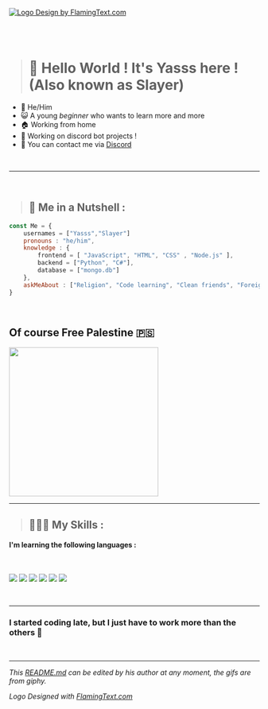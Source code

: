 <a target="_top" href="https://flamingtext.com/" ><img src="https://blog.flamingtext.com/blog/2021/04/26/flamingtext_com_1619427669_1009711738.png" alt="Logo Design by FlamingText.com" title="Logo Design by FlamingText.com"></a>
<br/>

<br>
<br />

> # 👋 **Hello World ! It's Yasss here !** (Also known as Slayer)

- 🕺   He/Him
- 😺  A young _beginner_ who wants to learn more and more
- 🏠  Working from home
- 🚀  Working on discord bot projects !
- 📣  You can contact me via [Discord](https://dsc.bio/yasss)

<br />

---
<br />

> ## 🤡 Me in a Nutshell :

```js
const Me = {
    usernames = ["Yasss","Slayer"]
    pronouns : "he/him",
    knowledge : {
        frontend = [ "JavaScript", "HTML", "CSS" , "Node.js" ],
        backend = ["Python", "C#"],
        database = ["mongo.db"]
    },
    askMeAbout : ["Religion", "Code learning", "Clean friends", "Foreign languages", "SkateBoard", "Science", "Cats 🐱"]
}
``` 
<br />

## Of course Free Palestine 🇵🇸
<img src="https://cdn.dribbble.com/users/1592949/screenshots/3763141/palestine.gif" width="300px"> 

<br />

***
> ## 👨🏻‍💻 My Skills :

#### I'm learning the following languages :

<br />

<img src="https://img.shields.io/badge/JavaScript-yellow?logo=JavaScript">  <img src="https://img.shields.io/badge/Python-green?logo=Python">  <img src="https://img.shields.io/badge/HTML-orange?logo=HTML5">  <img src="https://img.shields.io/badge/CSS-blue?logo=CSS3"> <img src="https://img.shields.io/badge/Csharp-red?logo=csharp"> <img src="https://img.shields.io/badge/MongoDB-green?logo=mongodb"> 

<br />

---

### I started coding late, but I just have to work more than the others 🤩

<br />

***

_This [README.md](https://github.com/0x5961737373/0x5961737373 "Yasss presentation") can be edited by his author at any moment, the gifs are from giphy._

_Logo Designed with <a href="https://flamingtext.com/" >FlamingText.com</a>_
